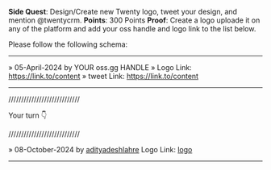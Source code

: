 **Side Quest**: Design/Create new Twenty logo, tweet your design, and mention @twentycrm.
**Points**: 300 Points
**Proof**: Create a logo uploade it on any of the platform and add your oss handle and logo link to the list below.

Please follow the following schema:

---

» 05-April-2024 by YOUR oss.gg HANDLE » Logo Link: https://link.to/content » tweet Link: https://link.to/content

---

////////////////////////////

Your turn 👇

////////////////////////////

» 08-October-2024 by [adityadeshlahre](https://oss.gg/adityadeshlahre) Logo Link: [logo](https://drive.google.com/drive/folders/13k22xMnX2fhnWK94vas_hO1t-ImqXcHZ?usp=drive_link)

---